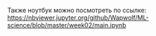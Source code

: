 Также ноутбук можно посмотреть по ссылке:  
https://nbviewer.jupyter.org/github/Wapwolf/ML-science/blob/master/week02/main.ipynb
